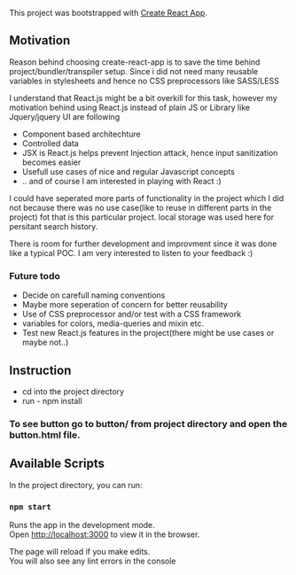 This project was bootstrapped with [Create React App](https://github.com/facebook/create-react-app).

## Motivation
Reason behind choosing create-react-app is to save the time behind project/bundler/transpiler setup.
Since i did not need many reusable variables in stylesheets and hence no CSS preprocessors like SASS/LESS

I understand that React.js might be a bit overkill for this task, however my motivation behind using React.js instead of plain JS or Library like Jquery/jquery UI are following
- Component based architechture
- Controlled data
- JSX is React.js helps prevent Injection attack, hence input sanitization becomes easier
- Usefull use cases of nice and regular Javascript concepts
- .. and of course I am interested in playing with React :)

I could have seperated more parts of functionality in the project which I did not because there was no use case(like to reuse in different parts in the project) fot that is this particular project.
local storage was used here for persitant search history.

There is room for further development and improvment since it was done like a typical POC. I am very interested to listen to your feedback :)

### Future todo
- Decide on carefull naming conventions
- Maybe more seperation of concern for better reusability
- Use of CSS preprocessor and/or test with a CSS framework
- variables for colors, media-queries and mixin etc.
- Test new React.js features in the project(there might be use cases or maybe not..)

## Instruction
- cd into the project directory
- run - npm install

### To see button go to button/ from project directory and open the button.html file.

## Available Scripts

In the project directory, you can run:

### `npm start`

Runs the app in the development mode.<br>
Open [http://localhost:3000](http://localhost:3000) to view it in the browser.

The page will reload if you make edits.<br>
You will also see any lint errors in the console